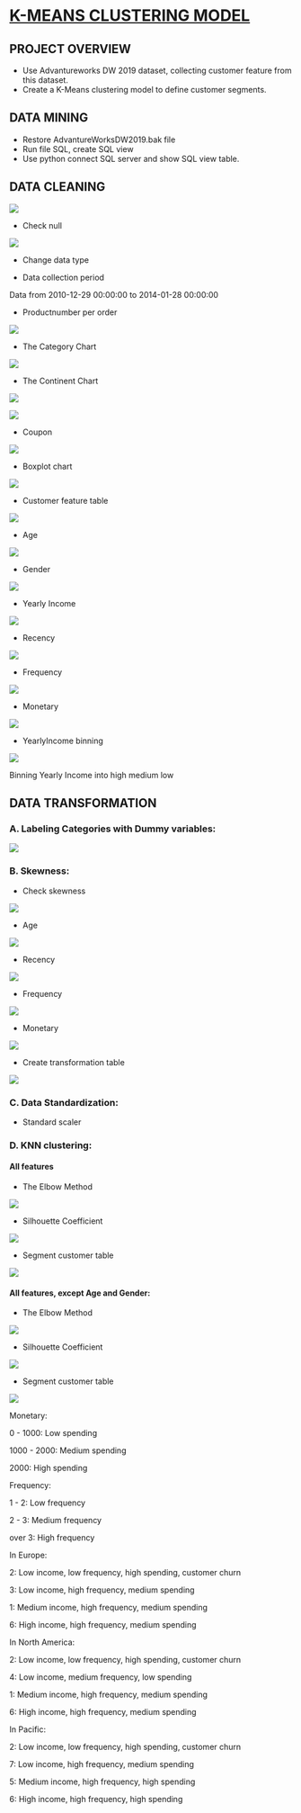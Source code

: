 # [K-MEANS CLUSTERING MODEL](https://github.com/PhamMinhThuan/K_Means_clustering)

## PROJECT OVERVIEW

* Use Advantureworks DW 2019 dataset, collecting customer feature from this dataset.
* Create a K-Means clustering model to define customer segments.


## DATA MINING

* Restore AdvantureWorksDW2019.bak file
* Run file SQL, create SQL view
* Use python connect SQL server and show SQL view table.

## DATA CLEANING

![](/picture/1.PNG)

* Check null

![](/picture/2.PNG)

* Change data type
 
 
* Data collection period

Data from 2010-12-29 00:00:00 to 2014-01-28 00:00:00

* Productnumber per order

![](/picture/3.PNG)

* The Category Chart

![](/picture/4.PNG)

* The Continent Chart

![](/picture/5.PNG)

![](/picture/6.PNG)
 
* Coupon

![](/picture/7.PNG)

* Boxplot chart

![](/picture/7a.PNG)

* Customer feature table
 
![](/picture/7b.PNG)

* Age

![](/picture/8.PNG)

* Gender

![](/picture/9.PNG)

* Yearly Income

![](/picture/10.PNG)

* Recency

![](/picture/10a.PNG)

* Frequency

![](/picture/10b.PNG)

* Monetary

![](/picture/10c.PNG)

* YearlyIncome binning

![](/picture/11.PNG)

Binning Yearly Income into high medium low

## DATA TRANSFORMATION
### A. Labeling Categories with Dummy variables:

![](/picture/11b.PNG)

### B. Skewness:

* Check skewness

![](/picture/12.PNG)

* Age

![](/picture/13.PNG)

* Recency

![](/picture/14.PNG)

* Frequency

![](/picture/15.PNG)

* Monetary

![](/picture/16.PNG)

* Create transformation table

![](/picture/16a.PNG)

### C. Data Standardization:
* Standard scaler

### D. KNN clustering:
#### All features
* The Elbow Method

![](/picture/17.PNG)

* Silhouette Coefficient

![](/picture/18.PNG)

* Segment customer table

![](/picture/19.PNG)

#### All features, except Age and Gender:
* The Elbow Method

![](/picture/20.PNG)

* Silhouette Coefficient

![](/picture/21.PNG)

* Segment customer table

![](/picture/22.PNG)

Monetary: 

0 - 1000: Low spending

1000 - 2000: Medium spending

2000: High spending

Frequency: 

1 - 2: Low frequency

2 - 3: Medium frequency

over 3: High frequency

In Europe: 

2: Low income, low frequency,  high spending, customer churn

3: Low income, high frequency, medium spending

1: Medium income, high frequency,  medium spending

6: High income, high frequency,  medium spending

In North America:

2: Low income, low frequency,  high spending, customer churn

4: Low income, medium frequency, low spending

1: Medium income, high frequency,  medium spending

6: High income, high frequency,  medium spending

In Pacific:

2: Low income, low frequency, high spending, customer churn

7: Low income, high frequency,  medium spending

5: Medium income, high frequency, high spending

6: High income, high frequency,  high spending
